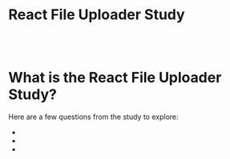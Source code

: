 # React File Uploader Study

<br>
<br>

# What is the React File Uploader Study?

Here are a few questions from the study to explore:

* [](#)
* [](#)
* [](#)

<br>
<br>

# 

<dl>
<dd>

</dd>
</dl>
